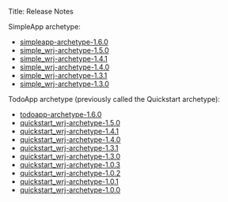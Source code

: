 Title: Release Notes

SimpleApp archetype:

* [simpleapp-archetype-1.6.0](simpleapp-archetype-1.5.0.html)
* [simple_wrj-archetype-1.5.0](simple_wrj-archetype-1.5.0.html)
* [simple_wrj-archetype-1.4.1](simple_wrj-archetype-1.4.1.html)
* [simple_wrj-archetype-1.4.0](simple_wrj-archetype-1.4.0.html)
* [simple_wrj-archetype-1.3.1](simple_wrj-archetype-1.3.1.html)
* [simple_wrj-archetype-1.3.0](simple_wrj-archetype-1.3.0.html)

TodoApp archetype (previously called the Quickstart archetype):

* [todoapp-archetype-1.6.0](todoapp-archetype-1.6.0.html)
* [quickstart_wrj-archetype-1.5.0](quickstart_wrj-archetype-1.5.0.html)
* [quickstart_wrj-archetype-1.4.1](quickstart_wrj-archetype-1.4.1.html)
* [quickstart_wrj-archetype-1.4.0](quickstart_wrj-archetype-1.4.0.html)
* [quickstart_wrj-archetype-1.3.1](quickstart_wrj-archetype-1.3.1.html)
* [quickstart_wrj-archetype-1.3.0](quickstart_wrj-archetype-1.3.0.html)
* [quickstart_wrj-archetype-1.0.3](quickstart_wrj-archetype-1.0.3.html)
* [quickstart_wrj-archetype-1.0.2](quickstart_wrj-archetype-1.0.2.html)
* [quickstart_wrj-archetype-1.0.1](quickstart_wrj-archetype-1.0.1.html)
* [quickstart_wrj-archetype-1.0.0](quickstart_wrj-archetype-1.0.0.html)

